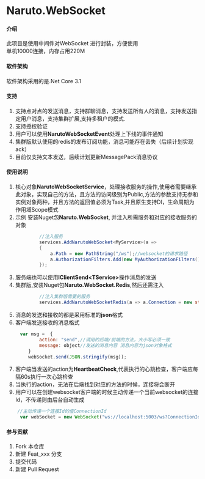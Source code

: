 # Naruto.WebSocket

#### 介绍
此项目是使用中间件对WebSocket 进行封装，方便使用
<br>单机10000连接，内存占用220M
#### 软件架构
软件架构采用的是.Net Core 3.1
#### 支持
1. 支持点对点的发送消息，支持群聊消息，支持发送所有人的消息，支持发送指定用户消息，支持集群扩展,支持多租户的模式.
2. 支持授权验证
3. 用户可以使用<b>NarutoWebSocketEvent</b>处理上下线的事件通知
4. 集群版默认使用的redis的发布订阅功能，消息可能存在丢失（后续计划实现ack）
5. 目前仅支持文本发送，后续计划更新MessagePack消息协议

#### 使用说明
1. 核心对象<b>NarutoWebSocketService</b>，处理接收服务的操作,使用者需要继承此对象，实现自己的方法，且方法的访问级别为Public,方法的参数支持无参和实例对象两种，并且方法的返回值必须为Task,并且原生支持DI，生命周期为作用域Scope模式
2. 示例 安装Nuget包<b>Naruto.WebSocket</b>, 并注入所需服务和对应的接收服务的对象
```c#
            //注入服务
            services.AddNarutoWebSocket<MyService>(a =>
            {
                a.Path = new PathString("/ws");//websocket的请求路径
                a.AuthorizationFilters.Add(new MyAuthorizationFilters());//追加websocket连接的授权信息
            });
```
3. 服务端也可以使用<b>IClientSend\<TService></b>操作消息的发送
4. 集群版,安装Nuget包<b>Naruto.WebSocket.Redis</b>,然后还需注入
```c#
            //注入集群版需要的服务
            services.AddNarutoWebSocketRedis(a => a.Connection = new string[] { "127.0.0.1:6379" });


```
5. 消息的发送和接收的都是采用标准的<b>json</b>格式
6. 客户端发送接收的消息格式
``` javascript
     var msg =  {
            action: "send",//调用的后端/前端的方法，大小写必须一致
            message: object//发送的消息内容 消息内容为json对象格式
        }
        webSocket.send(JSON.stringify(msg));
```
7. 客户端当发送的action为<b>HeartbeatCheck</b>,代表执行的心跳检查，客户端应每隔60s执行一次心跳检查
8. 当执行的action，无法在后端找到对应的方法的时候，连接将会断开
9. 用户可以在创建websocket客户端的时候主动传递一个当前websocket的连接Id，不传递则由后台自动生成
```javascript
    //主动传递一个连接Id的值ConnectionId
     var webSocket = new WebSocket("ws://localhost:5003/ws?ConnectionId=12345678");
```
#### 参与贡献

1.  Fork 本仓库
2.  新建 Feat_xxx 分支
3.  提交代码
4.  新建 Pull Request